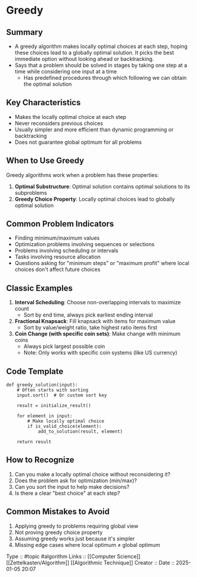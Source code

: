 # Greedy

## Summary

- A greedy algorithm makes locally optimal choices at each step, hoping these choices lead to a globally optimal solution. It picks the best immediate option without looking ahead or backtracking.
- Says that a problem should be solved in stages by taking one step at a time while considering one input at a time
	- Has predefined procedures through which following we can obtain the optimal solution

## Key Characteristics

- Makes the locally optimal choice at each step
- Never reconsiders previous choices
- Usually simpler and more efficient than dynamic programming or backtracking
- Does not guarantee global optimum for all problems
## When to Use Greedy

Greedy algorithms work when a problem has these properties:

1. **Optimal Substructure**: Optimal solution contains optimal solutions to its subproblems
2. **Greedy Choice Property**: Locally optimal choices lead to globally optimal solution

## Common Problem Indicators

- Finding minimum/maximum values
- Optimization problems involving sequences or selections
- Problems involving scheduling or intervals
- Tasks involving resource allocation
- Questions asking for "minimum steps" or "maximum profit" where local choices don't affect future choices

## Classic Examples

1. **Interval Scheduling**: Choose non-overlapping intervals to maximize count
    - Sort by end time, always pick earliest ending interval
2. **Fractional Knapsack**: Fill knapsack with items for maximum value
    - Sort by value/weight ratio, take highest ratio items first
3. **Coin Change (with specific coin sets)**: Make change with minimum coins
    - Always pick largest possible coin
    - Note: Only works with specific coin systems (like US currency)

## Code Template

```
def greedy_solution(input):
    # Often starts with sorting
    input.sort()  # Or custom sort key
    
    result = initialize_result()
    
    for element in input:
        # Make locally optimal choice
        if is_valid_choice(element):
            add_to_solution(result, element)
    
    return result
```


## How to Recognize

1. Can you make a locally optimal choice without reconsidering it?
2. Does the problem ask for optimization (min/max)?
3. Can you sort the input to help make decisions?
4. Is there a clear "best choice" at each step?

## Common Mistakes to Avoid

1. Applying greedy to problems requiring global view
2. Not proving greedy choice property
3. Assuming greedy works just because it's simpler
4. Missing edge cases where local optimum ≠ global optimum

Type :: #topic #algorithm
Links :: [[Computer Science]] [[Zettelkasten/Algorithm]] [[Algorithmic Technique]]
Creator ::
Date ::  2025-01-05 20:07